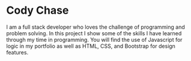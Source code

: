 # Cody Chase

I am a full stack developer who loves the challenge of programming and problem solving. In this project I show some of the skills I have learned through my time in programming. You will find the use of Javascript for logic in my portfolio as well as HTML, CSS, and Bootstrap for design features.
